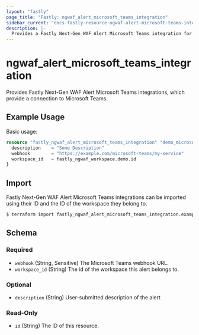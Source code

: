 ```yaml
---
layout: "fastly"
page_title: "Fastly: ngwaf_alert_microsoft_teams_integration"
sidebar_current: "docs-fastly-resource-ngwaf-alert-microsoft-teams-integration"
description: |-
  Provides a Fastly Next-Gen WAF Alert Microsoft Teams integration for a Workspace
---
```


# ngwaf_alert_microsoft_teams_integration

Provides Fastly Next-Gen WAF Alert Microsoft Teams integrations, which provide a connection to Microsoft Teams.

## Example Usage

Basic usage:

```terraform
resource "fastly_ngwaf_alert_microsoft_teams_integration" "demo_microsoft_teams_alert" {
  description    = "Some Description"
  webhook        = "https://example.com/microsoft-teams/my-service"
  workspace_id   = fastly_ngwaf_workspace.demo.id
}
```

## Import

Fastly Next-Gen WAF Alert Microsoft Teams integrations can be imported using their ID and the ID of the workspace they belong to.

```sh
$ terraform import fastly_ngwaf_alert_microsoft_teams_integration.example <workspace_id>/<alert_id>
```

<!-- schema generated by tfplugindocs -->
## Schema

### Required

- `webhook` (String, Sensitive) The Microsoft Teams webhook URL.
- `workspace_id` (String) The id of the workspace this alert belongs to.

### Optional

- `description` (String) User-submitted description of the alert

### Read-Only

- `id` (String) The ID of this resource.